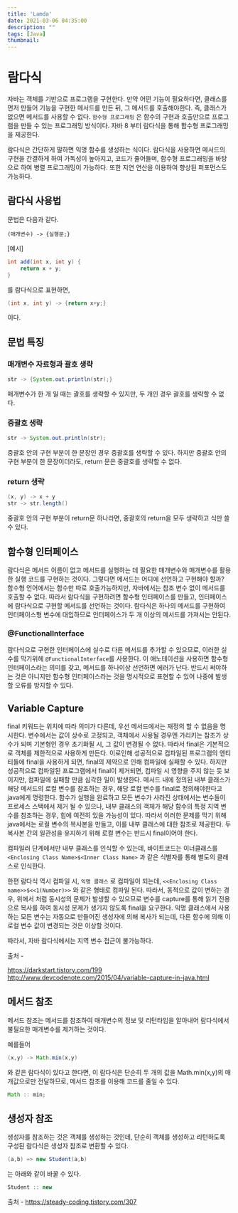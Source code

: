 ```yaml
---
title: 'Lamda'
date: 2021-03-06 04:35:00
description: ""
tags: [Java]
thumbnail: 
---  
```

# 람다식
자바는 객체를 기반으로 프로그램을 구현한다. 만약 어떤 기능이 필요하다면, 클래스를 먼저 만들어 기능을 구현한 메서드를 만든 뒤, 그 메서드를 호출해야한다. 즉, 클래스가 없으면 메서드를 사용할 수 없다. `함수형 프로그래밍` 은 함수의 구현과 호출만으로 프로그램을 만들 수 있는 프로그래밍 방식이다. 자바 8 부터 람다식을 통해 함수형 프로그래밍을 제공한다.

람다식은 간단하게 말하면 익명 함수를 생성하는 식이다. 람다식을 사용하면 메서드의 구현을 간결하게 하여 가독성이 높아지고, 코드가 줄어들며, 함수형 프로그래밍을 바탕으로 하여 병렬 프로그래밍이 가능하다. 또한 지연 연산을 이용하여 향상된 퍼포먼스도 가능하다. 

## 람다식 사용법

문법은 다음과 같다.

`(매개변수) -> {실행문;}`

[예시]

``` java
int add(int x, int y) {
    return x + y;
}
````
를 람다식으로 표현하면,

```java
(int x, int y) -> {return x+y;}
```

이다.

## 문법 특징

### 매개변수 자료형과 괄호 생략

``` java
str -> {System.out.println(str);}
```

매개변수가 한 개 일 때는 괄호를 생략할 수 있지만, 두 개인 경우 괄호를 생략할 수 없다.

### 중괄호 생략

``` java
str -> System.out.println(str);
```
중괄호 안의 구현 부분이 한 문장인 경우 중괄호를 생략할 수 있다. 하지만 중괄호 안의 구현 부분이 한 문장이더라도, return 문은 중괄호를 생략할 수 없다.

### return 생략
``` java
(x, y) -> x + y
str -> str.length()
```
중괄호 안의 구현 부분이 return문 하나라면, 중괄호의 return을 모두 생략하고 식만 쓸 수 있다.

## 함수형 인터페이스
람다식은 메서드 이름이 없고 메서드를 실행하는 데 필요한 매개변수와 매개변수를 활용한 실행 코드를 구현하는 것이다. 그렇다면 메서드는 어디에 선언하고 구현해야 할까? 함수형 언어에서는 함수만 따로 호출가능하지만, 자바에서는 참조 변수 없이 메서드를 호출할 수 없다. 따라서 람다식을 구현하려면 함수형 인터페이스를 만들고, 인터페이스에 람다식으로 구현할 메서드를 선언하는 것이다. 람다식은 하나의 메서드를 구현하여 인터페이스형 변수에 대입하므로 인터페이스가 두 개 이상의 메서드를 가져서는 안된다.

### @FunctionalInterface
람다식으로 구현한 인터페이스에 실수로 다른 메서드를 추가할 수 있으므로, 이러한 실수를 막기위헤 `@FunctionalInterface`를 사용한다. 이 애노테이션을 사용하면 함수형 인터페이스라는 의미를 갖고, 메서드를 하나이상 선언하면 에러가 난다. 반드시 써야하는 것은 아니지만 함수형 인터페이스라는 것을 명시적으로 표현할 수 있어 나중에 발생할 오류를 방지할 수 있다.

## Variable Capture
final 키워드는 위치에 따라 의미가 다른데, 우선 메서드에서는 재정의 할 수 없음을 명시한다. 변수에서는 값이 상수로 고정되고, 객체에서 사용될 경우엔 가리키는 참조가 상수가 되며 기본형인 경우 초기화될 시, 그 값이 변경될 수 없다. 따라서 final은 기본적으로 객체를 제한적으로 사용하게 만든다. 이로인해 성공적으로 컴파일된 프로그램의 엔티티들에 final을 사용하게 되면, final의 제약으로 인해 컴파일에 실패할 수 있다. 하지만 성공적으로 컴파일된 프로그램에서 final이 제거되면, 컴파일 시 영향을 주지 않는 듯 보이지만, 컴파일에 실패할 만큼 심각한 일이 발생한다. 메서드 내에 정의된 내부 클래스가 해당 메서드의 로컬 변수를 참조하는 경우, 해당 로컬 변수를 final로 정의해야한다고 java에게 명령한다. 함수가 실행을 완료하고 모든 변수가 사라진 상태에서는 변수들이 프로세스 스택에서 제거 될 수 있으나, 내부 클래스의 객체가 해당 함수의 특정 지역 변수를 참조하는 경우, 힙에 여전히 있을 가능성이 있다. 따라서 이러한 문제를 막기 위해 java에서는 로컬 변수의 복사본을 만들고, 이를 내부 클래스에 대한 참조로 제공한다. 두 복사본 간의 일관성을 유지하기 위해 로컬 변수는 반드시 final이어야 한다.

컴파일러 단계에서만 내부 클래스를 인식할 수 있는데, 바이트코드는 이너클래스를 `<Enclosing Class Name>$<Inner Class Name>` 과 같은 식별자를 통해 별도의 클래스로 인식한다. 

한편 람다식 역시 컴파일 시, `익명 클래스` 로 컴파일이 되는데, `<<Enclosing Class name>>$<<1(Number)>>` 와 같은 형태로 컴파일 된다. 따라서, 동적으로 값이 변하는 경우, 위에서 처럼 동시성의 문제가 발생할 수 있으므로 변수를 capture를 통해 읽기 전용으로 복사를 하여 동시성 문제가 생기지 않도록 final을 요구한다. 익명 클래스에서 사용하는 모든 변수는 자동으로 만들어진 생성자에 의해 복사가 되는데, 다른 함수에 의해 이 로컬 변수 값이 변경되는 것은 이상할 것이다. 

따라서, 자바 람다식에서는 지역 변수 접근이 불가능하다.

출처 - 

https://darkstart.tistory.com/199
http://www.devcodenote.com/2015/04/variable-capture-in-java.html

## 메서드 참조
메서드 참조는 메서드를 참조하여 매개변수의 정보 및 리턴타입을 알아내어 람다식에서 불필요한 매개변수를 제거하는 것이다. 

예를들어 
``` java
(x,y) -> Math.min(x,y)
```
와 같은 람다식이 있다고 한다면, 이 람다식은 단순히 두 개의 값을 Math.min(x,y)의 매개값으로만 전달하므로, 메서드 참조를 이용해 코드를 줄일 수 있다.
``` java
Math :: min;
```

## 생성자 참조
생성자를 참조하는 것은 객체를 생성하는 것인데, 단순히 객체를 생성하고 리턴하도록 구성된 람다식은 생성자 참조로 변환할 수 있다.

``` java
(a,b) => new Student(a,b)
```
는 아래와 같이 바꿀 수 있다.
``` java
Student :: new
```

출처 - https://steady-coding.tistory.com/307